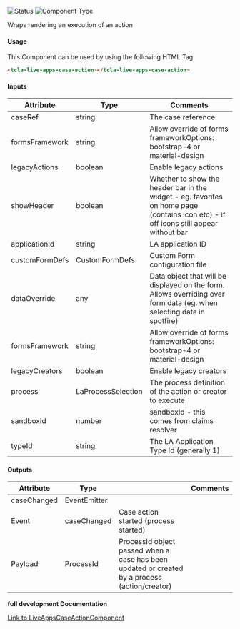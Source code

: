 
![Status][auto] ![Component Type][minor] <!--Component Meta {"created_by":"Auto", "reviewed_by":"Auto", "last_modified_by":"Auto", "comment":"none"} Component Meta -->


<p>Wraps rendering an execution of an action</p>



#### Usage


This Component can be used by using the following HTML Tag:

```html
<tcla-live-apps-case-action></tcla-live-apps-case-action>
```

#### Inputs

Attribute | Type | Comments
--- | --- | ---
caseRef | string | The case reference
formsFramework | string | Allow override of forms frameworkOptions: bootstrap-4 or material-design
legacyActions | boolean | Enable legacy actions
showHeader | boolean | Whether to show the header bar in the widget - eg. favorites on home page (contains icon etc) - if off icons still appear without bar
applicationId | string | LA application ID
customFormDefs | CustomFormDefs | Custom Form configuration file
dataOverride | any | Data object that will be displayed on the form. Allows overriding over form data (eg. when selecting data in spotfire)
formsFramework | string | Allow override of forms frameworkOptions: bootstrap-4 or material-design
legacyCreators | boolean | Enable legacy creators
process | LaProcessSelection | The process definition of the action or creator to execute
sandboxId | number | sandboxId - this comes from claims resolver
typeId | string | The LA Application Type Id (generally 1)

#### Outputs

Attribute | Type |   | Comments
--- | --- | --- | ---
caseChanged | EventEmitter<ProcessId> |   |  
  | Event |  caseChanged  |  Case action started (process started)
  | Payload |  ProcessId  |  ProcessId object passed when a case has been updated or created by a process (action/creator)


<b>full development Documentation</b>

[Link to LiveAppsCaseActionComponent](https://tibcosoftware.github.io/TCSTK-Libdocs/libdocs/tc-liveapps-lib/components/LiveAppsCaseActionComponent.html)


[auto]: https://img.shields.io/badge/Status-auto%20generated-lightgrey.svg?style=flat "auto generated"

[manually]: https://img.shields.io/badge/Status-manually%20created-yellow.svg?style=flat "manually created"

[draft]: https://img.shields.io/badge/Status-draft-red.svg?style=flat "draft"

[review]: https://img.shields.io/badge/Status-need%20review-yellowgreen.svg?style=flat "need review"

[review done]: https://img.shields.io/badge/Status-review%20done-green.svg?style=flat "review done"

[finalized]: https://img.shields.io/badge/Status-finalized-brightgreen.svg?style=flat "finalized"

[top]: https://img.shields.io/badge/Component%20Type-Top-blue.svg?style=flat "top Component"

[major]: https://img.shields.io/badge/Component%20Type-major%20Component-blue.svg?style=flat "major Component"

[minor]: https://img.shields.io/badge/Component%20Type-minor%20Component-blue.svg?style=flat "minor Component"


